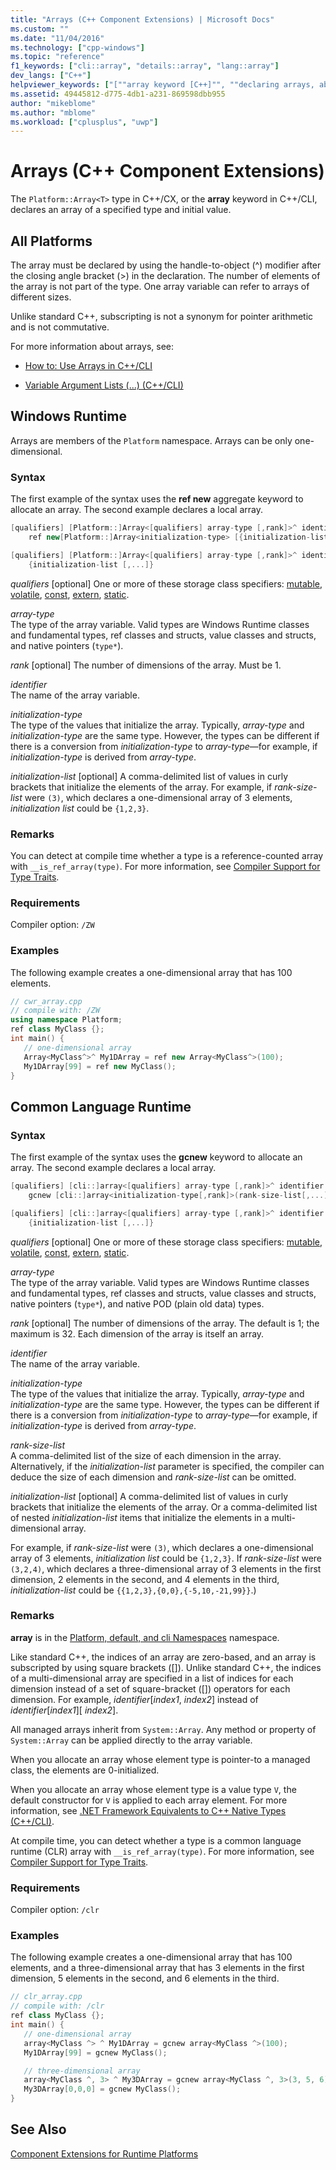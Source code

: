 ```yaml
---
title: "Arrays (C++ Component Extensions) | Microsoft Docs"
ms.custom: ""
ms.date: "11/04/2016"
ms.technology: ["cpp-windows"]
ms.topic: "reference"
f1_keywords: ["cli::array", "details::array", "lang::array"]
dev_langs: ["C++"]
helpviewer_keywords: ["[""array keyword [C++]"", ""declaring arrays, about declaring arrays"", ""arrays [C++], multidimensional"", ""multidimensional arrays"", ""arrays [C++]""]"]
ms.assetid: 49445812-d775-4db1-a231-869598dbb955
author: "mikeblome"
ms.author: "mblome"
ms.workload: ["cplusplus", "uwp"]
---
```

# Arrays (C++ Component Extensions)

The `Platform::Array<T>` type in C++/CX, or the **array** keyword in C++/CLI, declares an array of a specified type and initial value.

## All Platforms

The array must be declared by using the handle-to-object (^) modifier after the closing angle bracket (>) in the declaration.
 The number of elements of the array is not part of the type. One array variable can refer to arrays of different sizes.

Unlike standard C++, subscripting is not a synonym for pointer arithmetic and is not commutative.

For more information about arrays, see:

- [How to: Use Arrays in C++/CLI](../dotnet/how-to-use-arrays-in-cpp-cli.md)

- [Variable Argument Lists (...) (C++/CLI)](../windows/variable-argument-lists-dot-dot-dot-cpp-cli.md)

## Windows Runtime

Arrays are members of the `Platform` namespace. Arrays can be only one-dimensional.

### Syntax

The first example of the syntax uses the **ref new** aggregate keyword to allocate an array. The second example declares a local array.

```cpp
[qualifiers] [Platform::]Array<[qualifiers] array-type [,rank]>^ identifier = 
    ref new[Platform::]Array<initialization-type> [{initialization-list [,...]}]

[qualifiers] [Platform::]Array<[qualifiers] array-type [,rank]>^ identifier = 
    {initialization-list [,...]}
```

*qualifiers* [optional]
 One or more of these storage class specifiers: [mutable](../cpp/mutable-data-members-cpp.md), [volatile](../cpp/volatile-cpp.md), [const](../cpp/const-cpp.md), [extern](../cpp/using-extern-to-specify-linkage.md), [static](../cpp/static-members-cpp.md).

*array-type*  
The type of the array variable. Valid types are Windows Runtime classes and fundamental types, ref classes and structs, value classes and structs, and native pointers (`type*`).

*rank* [optional]
 The number of dimensions of the array. Must be 1.

*identifier*  
The name of the array variable.

*initialization-type*  
The type of the values that initialize the array. Typically, *array-type* and *initialization-type* are the same type. However, the types can be different if there is a conversion from *initialization-type* to *array-type*—for example, if *initialization-type* is derived from *array-type*.

*initialization-list* [optional]
 A comma-delimited list of values in curly brackets that initialize the elements of the array. For example, if *rank-size-list* were `(3)`, which declares a one-dimensional array of 3 elements, *initialization list* could be `{1,2,3}`.

### Remarks

You can detect at compile time whether a type is a reference-counted array with `__is_ref_array(type)`. For more information, see [Compiler Support for Type Traits](../windows/compiler-support-for-type-traits-cpp-component-extensions.md).

### Requirements

Compiler option: `/ZW`

### Examples

The following example creates a one-dimensional array that has 100 elements.

```cpp
// cwr_array.cpp
// compile with: /ZW
using namespace Platform;
ref class MyClass {};
int main() {
   // one-dimensional array
   Array<MyClass^>^ My1DArray = ref new Array<MyClass^>(100);
   My1DArray[99] = ref new MyClass();
}
```

## Common Language Runtime

### Syntax

The first example of the syntax uses the **gcnew** keyword to allocate an array. The second example declares a local array.

```cpp
[qualifiers] [cli::]array<[qualifiers] array-type [,rank]>^ identifier = 
    gcnew [cli::]array<initialization-type[,rank]>(rank-size-list[,...]) [{initialization-list [,...]}]

[qualifiers] [cli::]array<[qualifiers] array-type [,rank]>^ identifier = 
    {initialization-list [,...]}
```

*qualifiers* [optional]
 One or more of these storage class specifiers: [mutable](../cpp/mutable-data-members-cpp.md), [volatile](../cpp/volatile-cpp.md), [const](../cpp/const-cpp.md), [extern](../cpp/using-extern-to-specify-linkage.md), [static](../cpp/static-members-cpp.md).

*array-type*  
The type of the array variable. Valid types are Windows Runtime classes and fundamental types, ref classes and structs, value classes and structs, native pointers (`type*`), and native POD (plain old data) types.

*rank* [optional]
 The number of dimensions of the array. The default is 1; the maximum is 32. Each dimension of the array is itself an array.

*identifier*  
The name of the array variable.

*initialization-type*  
The type of the values that initialize the array. Typically, *array-type* and *initialization-type* are the same type. However, the types can be different if there is a conversion from *initialization-type* to *array-type*—for example, if *initialization-type* is derived from *array-type*.

*rank-size-list*  
A comma-delimited list of the size of each dimension in the array. Alternatively, if the *initialization-list* parameter is specified, the compiler can deduce the size of each dimension and *rank-size-list* can be omitted.

*initialization-list* [optional]
 A comma-delimited list of values in curly brackets that initialize the elements of the array. Or a comma-delimited list of nested *initialization-list* items that initialize the elements in a multi-dimensional array.

For example, if *rank-size-list* were `(3)`, which declares a one-dimensional array of 3 elements, *initialization list* could be `{1,2,3}`. If *rank-size-list* were `(3,2,4)`, which declares a three-dimensional array of 3 elements in the first dimension, 2 elements in the second, and 4 elements in the third, *initialization-list* could be `{{1,2,3},{0,0},{-5,10,-21,99}}`.)

### Remarks

**array** is in the [Platform, default, and cli Namespaces](../windows/platform-default-and-cli-namespaces-cpp-component-extensions.md) namespace.

Like standard C++, the indices of an array are zero-based, and an array is subscripted by using square brackets ([]). Unlike standard C++, the indices of a multi-dimensional array are specified in a list of indices for each dimension instead of a set of square-bracket ([]) operators for each dimension. For example, *identifier*[*index1*, *index2*] instead of *identifier*[*index1*][ *index2*].

All managed arrays inherit from `System::Array`. Any method or property of `System::Array` can be applied directly to the array variable.

When you allocate an array whose element type is pointer-to a managed class, the elements are 0-initialized.

When you allocate an array whose element type is a value type `V`, the default constructor for `V` is applied to each array element. For more information, see [.NET Framework Equivalents to C++ Native Types (C++/CLI)](../dotnet/dotnet-framework-equivalents-to-cpp-native-types-cpp-cli.md).

At compile time, you can detect whether a type is a common language runtime (CLR) array with `__is_ref_array(type)`. For more information, see [Compiler Support for Type Traits](../windows/compiler-support-for-type-traits-cpp-component-extensions.md).

### Requirements

Compiler option: `/clr`

### Examples

The following example creates a one-dimensional array that has 100 elements, and a three-dimensional array that has 3 elements in the first dimension, 5 elements in the second, and 6 elements in the third.

```cpp
// clr_array.cpp
// compile with: /clr
ref class MyClass {};
int main() {
   // one-dimensional array
   array<MyClass ^> ^ My1DArray = gcnew array<MyClass ^>(100);
   My1DArray[99] = gcnew MyClass();

   // three-dimensional array
   array<MyClass ^, 3> ^ My3DArray = gcnew array<MyClass ^, 3>(3, 5, 6);
   My3DArray[0,0,0] = gcnew MyClass();
}
```

## See Also

[Component Extensions for Runtime Platforms](../windows/component-extensions-for-runtime-platforms.md)